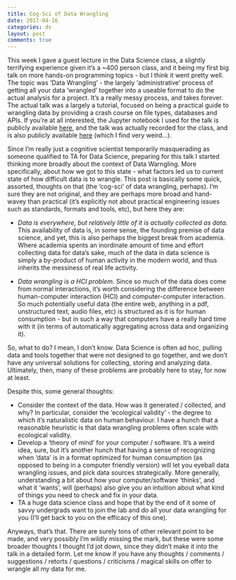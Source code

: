 ```yaml
---
title: Cog-Sci of Data Wrangling
date: 2017-04-16
categories: ds
layout: post
comments: true
---
```


This week I gave a guest lecture in the Data Science class, a slightly terrifying experience given it’s a ~400 person class, and it being my first big talk on more hands-on programming topics - but I think it went pretty well. The topic was ‘Data Wrangling’ - the largely ‘administrative’ process of getting all your data ‘wrangled’ together into a useable format to do the actual analysis for a project. It’s a really messy process, and takes forever. The actual talk was a largely a tutorial, focused on being a practical guide to wrangling data by providing a crash course on file types, databases and APIs. If you’re at all interested, the Jupyter notebook I used for the talk is publicly available [here](https://github.com/COGS108/DataWrangling), and the talk was actually recorded for the class, and is also publicly available [here](https://podcast.ucsd.edu/podcasts/default.aspx?PodcastId=4122&l=6&v=1) (which I find very weird…).

Since I’m really just a cognitive scientist temporarily masquerading as someone qualified to TA for Data Science, preparing for this talk I started thinking more broadly about the context of Data Warngling. More specifically, about how we got to this state - what factors led us to current state of how difficult data is to wrangle. This post is basically some quick, assorted, thoughts on that (the ‘cog-sci’ of data wrangling, perhaps). I’m sure they are not original, and they are perhaps more broad and hand-wavey than practical (it’s explicitly not about practical engineering issues such as standards, formats and tools, etc), but here they are:

- *Data is everywhere, but relatively little of it is actually collected as data.* This availability of data is, in some sense, the founding premise of data science, and yet, this is also perhaps the biggest break from academia. Where academia spents an inordinate amount of time and effort collecting data for data’s sake, much of the data in data science is simply a by-product of human activity in the modern world, and thus inherits the messiness of real life activity.

- *Data wrangling is a HCI problem.* Since so much of the data does come from normal interactions, it’s worth considering the difference between human-computer interaction (HCI) and computer-computer interaction. So much potentially useful data (the entire web, anything in a pdf, unstructured text, audio files, etc) is structured as it is for human consumption - but in such a way that computers have a really hard time with it (in terms of automatically aggregating across data and organizing it).

So, what to do?
I mean, I don’t know. Data Science is often ad hoc, pulling data and tools together that were not designed to go together, and we don’t have any universal solutions for collecting, storing and analyzing data. Ultimately, then, many of these problems are probably here to stay, for now at least.

Despite this, some general thoughts:
- Consider the context of the data. How was it generated / collected, and why? In particular, consider the ‘ecological validity’ - the degree to which it’s naturalistic data on human behaviour. I have a hunch that a reasonable heuristic is that data wrangling problems often scale with ecological validity.
- Develop a ‘theory of mind’ for your computer / software. It’s a weird idea, sure, but it’s another hunch that having a sense of recognizing when ‘data’ is in a format optimized for human consumption (as opposed to being in a computer friendly version) will let you eyeball data wrangling issues, and pick data sources strategically. More generally, understanding a bit about how your computer/software ‘thinks’, and what it ‘wants’, will (perhaps) also give you an intuition about what kind of things you need to check and fix in your data.
- TA a huge data science class and hope that by the end of it some of savvy undergrads want to join the lab and do all your data wrangling for you (I’ll get back to you on the efficacy of this one).

Anyways, that’s that. There are surely tons of other relevant point to be made, and very possibly I’m wildly missing the mark, but these were some broader thoughts I thought I’d jot down, since they didn’t make it into the talk in a detailed form. Let me know if you have any thoughts / comments / suggestions / retorts / questions / criticisms / magical skills on offer to wrangle all my data for me.
